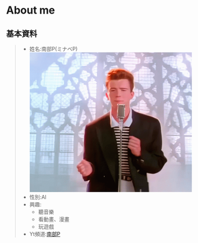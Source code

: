 # About me
## 基本資料
> - 姓名:南部P(ミナベP) ![RickRoll](data/files/895ce751ba0379700381d17a67086931.gif)
> - 性別:AI
> - 興趣:
>   - 聽音樂
>   - 看動畫、漫畫
>   - 玩遊戲
> - Yt頻道:[南部P](https://youtube.com/@MinabeP_0502?si=eJRCAK6jnzh0ebeJ)